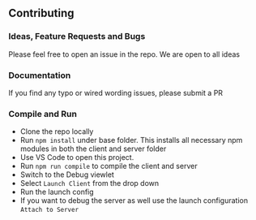## Contributing

### Ideas, Feature Requests and Bugs
Please feel free to open an issue in the repo. We are open to all ideas

### Documentation
If you find any typo or wired wording issues, please submit a PR

### Compile and Run
- Clone the repo locally
- Run `npm install` under base folder. This installs all necessary npm modules in both the client and server folder
- Use VS Code to open this project.
- Run `npm run compile` to compile the client and server
- Switch to the Debug viewlet
- Select `Launch Client` from the drop down
- Run the launch config
- If you want to debug the server as well use the launch configuration `Attach to Server`